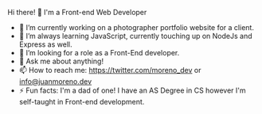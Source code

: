 Hi there! 👋
I'm a Front-end Web Developer

- 🔭 I’m currently working on a photographer portfolio website for a client.
- 🌱 I’m always learning JavaScript, currently touching up on NodeJs and Express as well.
- 👯 I’m looking for a role as a Front-End developer.
- 💬 Ask me about anything!
- 📫 How to reach me: https://twitter.com/moreno_dev or info@juanmoreno.dev
- ⚡ Fun facts: I'm a dad of one! I have an AS Degree in CS however I'm self-taught in Front-end development.

